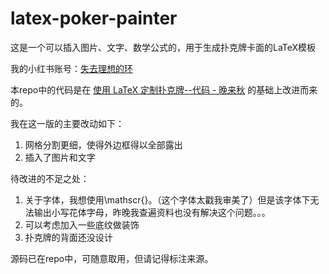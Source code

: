# latex-poker-painter
这是一个可以插入图片、文字、数学公式的，用于生成扑克牌卡面的LaTeX模板

我的小红书账号：[失去理想的环](https://www.xiaohongshu.com/user/profile/64205834000000001102351e)

本repo中的代码是在 [使用 LaTeX 定制扑克牌--代码 - 晚来秋](https://www.xiaohongshu.com/discovery/item/68c7fd42000000001d006ae1?source=webshare&xhsshare=pc_web&xsec_token=ABIh3KB9Ev3wjlLDCyp8ei9MAqBjTM2Eon_0mILHnnUJY=&xsec_source=pc_share) 的基础上改进而来的。
	
我在这一版的主要改动如下：
1. 网格分割更细，使得外边框得以全部露出
2. 插入了图片和文字
	
待改进的不足之处：
1. 关于字体，我想使用\mathscr{}。（这个字体太戳我审美了）但是该字体下无法输出小写花体字母，昨晚我查遍资料也没有解决这个问题。。。
2. 可以考虑加入一些底纹做装饰
3. 扑克牌的背面还没设计

源码已在repo中，可随意取用，但请记得标注来源。
